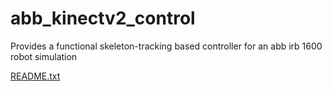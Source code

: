 # abb_kinectv2_control
Provides a functional skeleton-tracking based controller for an abb irb 1600 robot simulation


[README.txt](https://github.com/VHardkop/abb_kinectv2_control/files/7192840/README.txt)
